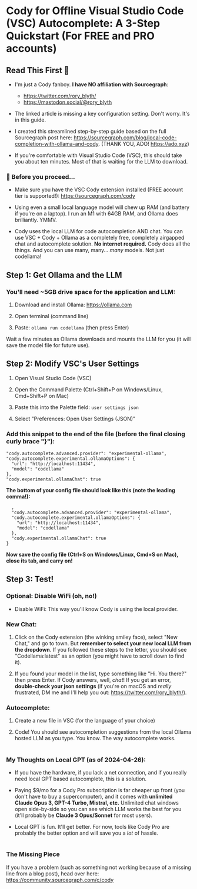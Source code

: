 # Cody for Offline Visual Studio Code (VSC) Autocomplete: A 3-Step Quickstart (For FREE and PRO accounts)

## Read This First 👋 
- I'm just a Cody fanboy. **I have NO affiliation with Sourcegraph**:
  -  https://twitter.com/rory_blyth/
  - https://mastodon.social/@rory_blyth
- The linked article is missing a key configuration setting. Don't worry. It's in this guide.

- I created this streamlined step-by-step guide based on the full Sourcegraph post here: https://sourcegraph.com/blog/local-code-completion-with-ollama-and-cody. (THANK YOU, ADO! https://ado.xyz)

- If you're comfortable with Visual Studio Code (VSC), this should take you about ten minutes. Most of that is waiting for the LLM to download.

### 🛑 Before you proceed...
- Make sure you have the VSC Cody extension installed (FREE account tier is supported!): https://sourcegraph.com/cody
- Using even a small local language model will chew up RAM (and battery if you're on a laptop). I run an M1 with 64GB RAM, and Ollama does brilliantly. YMMV.

- Cody uses the local LLM for code autocompletion AND chat. You can use VSC + Cody + Ollama as a completely free, completely airgapped chat and autocomplete solution. **No internet required.** Cody does all the things. And you can use many, many... *many* models. Not just codellama!

## Step 1: Get Ollama and the LLM
### You'll need ~5GB drive space for the application and LLM:
1. Download and install Ollama: https://ollama.com

2. Open terminal \(command line\)

3. Paste: `ollama run codellama` (then press Enter)

Wait a few minutes as Ollama downloads and mounts the LLM for you (it will save the model file for future use).

## Step 2: Modify VSC's User Settings

1. Open Visual Studio Code (VSC)

2. Open the Command Palette (Ctrl+Shift+P on Windows/Linux, Cmd+Shift+P on Mac)

3. Paste this into the Palette field: `user settings json`

4. Select "Preferences: Open User Settings (JSON)"

### Add this snippet to the end of the file (before the final closing curly brace "}"):
```
"cody.autocomplete.advanced.provider": "experimental-ollama",
"cody.autocomplete.experimental.ollamaOptions": {
  "url": "http://localhost:11434",
  "model": "codellama"
},
"cody.experimental.ollamaChat": true
```
**The bottom of your config file should look like this (note the leading comma!):**
```
  ,
  "cody.autocomplete.advanced.provider": "experimental-ollama",
  "cody.autocomplete.experimental.ollamaOptions": {
    "url": "http://localhost:11434",
    "model": "codellama"
  },
  "cody.experimental.ollamaChat": true
}
```
**Now save the config file (Ctrl+S on Windows/Linux, Cmd+S on Mac), close its tab, and carry on!**

## Step 3: Test!
### Optional: Disable WiFi (oh, no!)
- Disable WiFi: This way you'll know Cody is using the local provider.

### New Chat:
1. Click on the Cody extension (the winking smiley face), select "New Chat," and go to town. But **remember to select your new local LLM from the dropdown**. If you followed these steps to the letter, you should see "Codellama:latest" as an option (you might have to scroll down to find it).

2. If you found your model in the list, type something like "Hi. You there?" then press Enter. If Cody answers, well, *chat*! If you get an error, **double-check your json settings** (if you're on macOS and *really* frustrated, DM me and I'll help you out: https://twitter.com/rory_blyth/).

### Autocomplete:
1. Create a new file in VSC (for the language of your choice)

2. Code! You should see autocompletion suggestions from the local Ollama hosted LLM as you type. You know. The way autocomplete works.

#
### My Thoughts on Local GPT (as of 2024-04-26):
- If you have the hardware, if you lack a net connection, and if you really need local GPT based autocomplete, this is a solution.

- Paying $9/mo for a Cody Pro subscription is far cheaper up front (you don't have to buy a supercomputer), and it comes with **unlimited Claude Opus 3, GPT-4 Turbo, Mistral, etc.** Unlimited chat windows open side-by-side so you can see which LLM works the best for you \(it'll probably be **Claude 3 Opus/Sonnet** for most users\).

- Local GPT is fun. It'll get better. For now, tools like Cody Pro are probably the better option and will save you a *lot* of hassle.
#
### The Missing Piece
If you have a problem (such as something not working because of a missing line from a blog post), head over here: https://community.sourcegraph.com/c/cody
